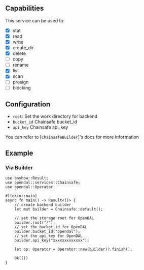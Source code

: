 ## Capabilities

This service can be used to:

- [x] stat
- [x] read
- [x] write
- [x] create_dir
- [x] delete
- [ ] copy
- [ ] rename
- [x] list
- [x] scan
- [ ] presign
- [ ] blocking

## Configuration

- `root`: Set the work directory for backend
- `bucket_id` Chainsafe bucket_id
- `api_key` Chainsafe api_key

You can refer to [`ChainsafeBuilder`]'s docs for more information

## Example

### Via Builder

```rust,no_run
use anyhow::Result;
use opendal::services::Chainsafe;
use opendal::Operator;

#[tokio::main]
async fn main() -> Result<()> {
    // create backend builder
    let mut builder = Chainsafe::default();

    // set the storage root for OpenDAL
    builder.root("/");
    // set the bucket_id for OpenDAL
    builder.bucket_id("opendal");
    // set the api_key for OpenDAL
    builder.api_key("xxxxxxxxxxxxx");

    let op: Operator = Operator::new(builder)?.finish();

    Ok(())
}
```
